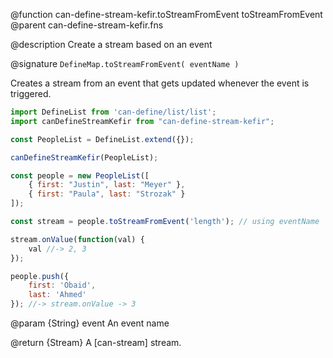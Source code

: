 @function can-define-stream-kefir.toStreamFromEvent toStreamFromEvent
@parent can-define-stream-kefir.fns

@description Create a stream based on an event

@signature `DefineMap.toStreamFromEvent( eventName )`

Creates a stream from an event that gets updated whenever the event is triggered.

```javascript
import DefineList from 'can-define/list/list';
import canDefineStreamKefir from "can-define-stream-kefir";

const PeopleList = DefineList.extend({});

canDefineStreamKefir(PeopleList);

const people = new PeopleList([
    { first: "Justin", last: "Meyer" },
    { first: "Paula", last: "Strozak" }
]);

const stream = people.toStreamFromEvent('length'); // using eventName

stream.onValue(function(val) {
    val //-> 2, 3
});

people.push({
    first: 'Obaid',
    last: 'Ahmed'
}); //-> stream.onValue -> 3
```

@param {String} event An event name

@return {Stream} A [can-stream] stream.
